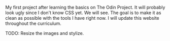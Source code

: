 My first project after learning the basics on The Odin Project. It will probably look ugly since I don't know CSS yet. We will see. The goal is to make it as clean as possible with the tools I have right now. I will update this website throughout the curriculum.

TODO: Resize the images and stylize.
